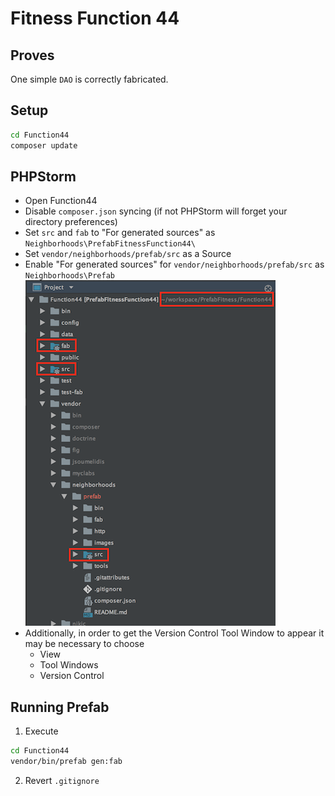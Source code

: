 # Fitness Function 44

## Proves
One simple `DAO` is correctly fabricated.

## Setup
```bash
cd Function44
composer update
```

## PHPStorm
* Open Function44
* Disable `composer.json` syncing (if not PHPStorm will forget your directory preferences)
* Set `src` and `fab` to "For generated sources" as `Neighborhoods\PrefabFitnessFunction44\`
* Set `vendor/neighborhoods/prefab/src` as a Source
* Enable "For generated sources" for `vendor/neighborhoods/prefab/src` as `Neighborhoods\Prefab`
![PHPStorm Project View](README/images/phpstorm-project-view.png)
* Additionally, in order to get the Version Control Tool Window to appear it may be necessary to choose
    * View
    * Tool Windows
    * Version Control

## Running Prefab
1. Execute
```bash
cd Function44
vendor/bin/prefab gen:fab
```
2. Revert `.gitignore`
